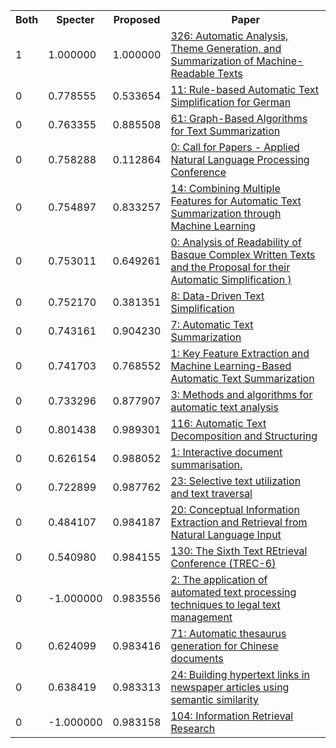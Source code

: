 <html><table><tr>
<th>Both</th>
<th>Specter</th>
<th>Proposed</th>
<th>Paper</th>
</tr>
<tr>
<td>1</td>
<td>1.000000</td>
<td>1.000000</td>
<td><a href="https://www.semanticscholar.org/paper/f492477752b88be89ab897907b18e68c881e6498">326: Automatic Analysis, Theme Generation, and Summarization of Machine-Readable Texts</a></td>
</tr>
<tr>
<td>0</td>
<td>0.778555</td>
<td>0.533654</td>
<td><a href="https://www.semanticscholar.org/paper/f10e45fd1beb699a79da2bae4e2b185dee9b2c9d">11: Rule-based Automatic Text Simplification for German</a></td>
</tr>
<tr>
<td>0</td>
<td>0.763355</td>
<td>0.885508</td>
<td><a href="https://www.semanticscholar.org/paper/7b2231857da4fa62559a8cb5004a22c569199a9d">61: Graph-Based Algorithms for Text Summarization</a></td>
</tr>
<tr>
<td>0</td>
<td>0.758288</td>
<td>0.112864</td>
<td><a href="https://www.semanticscholar.org/paper/febe3cca587a0b7a2ccfe77b5701d35d5387326a">0: Call for Papers - Applied Natural Language Processing Conference</a></td>
</tr>
<tr>
<td>0</td>
<td>0.754897</td>
<td>0.833257</td>
<td><a href="https://www.semanticscholar.org/paper/0c027201846f6545a1a0b3f3eb65ed1431f76c87">14: Combining Multiple Features for Automatic Text Summarization through Machine Learning</a></td>
</tr>
<tr>
<td>0</td>
<td>0.753011</td>
<td>0.649261</td>
<td><a href="https://www.semanticscholar.org/paper/73d683fab77cd04f70fa046bb9f7b9516d8ae7a1">0: Analysis of Readability of Basque Complex Written Texts and the Proposal for their Automatic Simplification )</a></td>
</tr>
<tr>
<td>0</td>
<td>0.752170</td>
<td>0.381351</td>
<td><a href="https://www.semanticscholar.org/paper/3838ae0780bff3bed07d031ccdd3fcce65918fef">8: Data-Driven Text Simplification</a></td>
</tr>
<tr>
<td>0</td>
<td>0.743161</td>
<td>0.904230</td>
<td><a href="https://www.semanticscholar.org/paper/b6fa51a1423962f8416631a3257c0d529c563979">7: Automatic Text Summarization</a></td>
</tr>
<tr>
<td>0</td>
<td>0.741703</td>
<td>0.768552</td>
<td><a href="https://www.semanticscholar.org/paper/b1cd5745f8ba863b0fc3266b470ac37031c03a1c">1: Key Feature Extraction and Machine Learning-Based Automatic Text Summarization</a></td>
</tr>
<tr>
<td>0</td>
<td>0.733296</td>
<td>0.877907</td>
<td><a href="https://www.semanticscholar.org/paper/1e735eb083ad9b86db6110d25fdbd27cb2f3bf1a">3: Methods and algorithms for automatic text analysis</a></td>
</tr>
<tr>
<td>0</td>
<td>0.801438</td>
<td>0.989301</td>
<td><a href="https://www.semanticscholar.org/paper/ea0a2d6ceac3868046b3dfe1aac4b8e0076747dc">116: Automatic Text Decomposition and Structuring</a></td>
</tr>
<tr>
<td>0</td>
<td>0.626154</td>
<td>0.988052</td>
<td><a href="https://www.semanticscholar.org/paper/ac35aa851f6d6738af109ac8b4714aac11603ebb">1: Interactive document summarisation.</a></td>
</tr>
<tr>
<td>0</td>
<td>0.722899</td>
<td>0.987762</td>
<td><a href="https://www.semanticscholar.org/paper/6d03a8f0ab41fa76463581c075513b29143d5257">23: Selective text utilization and text traversal</a></td>
</tr>
<tr>
<td>0</td>
<td>0.484107</td>
<td>0.984187</td>
<td><a href="https://www.semanticscholar.org/paper/f163a4fd3e6d20730e9b3115a244bb01beaa7323">20: Conceptual Information Extraction and Retrieval from Natural Language Input</a></td>
</tr>
<tr>
<td>0</td>
<td>0.540980</td>
<td>0.984155</td>
<td><a href="https://www.semanticscholar.org/paper/e0d16bdb90a1f9918c5ad801615778e7f72df53d">130: The Sixth Text REtrieval Conference (TREC-6)</a></td>
</tr>
<tr>
<td>0</td>
<td>-1.000000</td>
<td>0.983556</td>
<td><a href="https://www.semanticscholar.org/paper/f258c55b55bdd826447b28898d5733c2823112fc">2: The application of automated text processing techniques to legal text management</a></td>
</tr>
<tr>
<td>0</td>
<td>0.624099</td>
<td>0.983416</td>
<td><a href="https://www.semanticscholar.org/paper/d96bce9abb67ca0dd1f0cfb687ff5fd2d3bfb0b1">71: Automatic thesaurus generation for Chinese documents</a></td>
</tr>
<tr>
<td>0</td>
<td>0.638419</td>
<td>0.983313</td>
<td><a href="https://www.semanticscholar.org/paper/a4f951da46df761abb7bcd2440477c63e98065f4">24: Building hypertext links in newspaper articles using semantic similarity</a></td>
</tr>
<tr>
<td>0</td>
<td>-1.000000</td>
<td>0.983158</td>
<td><a href="https://www.semanticscholar.org/paper/4efc069388651fa294606b6799fed5a1d964d393">104: Information Retrieval Research</a></td>
</tr>
</table></html>
